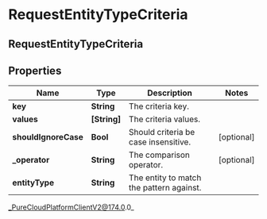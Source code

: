 # RequestEntityTypeCriteria

## RequestEntityTypeCriteria

## Properties

|Name | Type | Description | Notes|
|------------ | ------------- | ------------- | -------------|
| **key** | **String** | The criteria key. | |
| **values** | **[String]** | The criteria values. | |
| **shouldIgnoreCase** | **Bool** | Should criteria be case insensitive. | [optional] |
| **_operator** | **String** | The comparison operator. | [optional] |
| **entityType** | **String** | The entity to match the pattern against. | |



_PureCloudPlatformClientV2@174.0.0_
